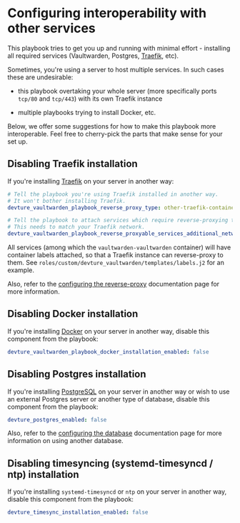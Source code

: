 # Configuring interoperability with other services

This playbook tries to get you up and running with minimal effort - installing all required services (Vaultwarden, Postgres, [Traefik](https://traefik.io), etc).

Sometimes, you're using a server to host multiple services. In such cases these are undesirable:

- this playbook overtaking your whole server (more specifically ports `tcp/80` and `tcp/443`) with its own Traefik instance

- multiple playbooks trying to install Docker, etc.

Below, we offer some suggestions for how to make this playbook more interoperable. Feel free to cherry-pick the parts that make sense for your set up.


## Disabling Traefik installation

If you're installing [Traefik](https://traefik.io) on your server in another way:

```yaml
# Tell the playbook you're using Traefik installed in another way.
# It won't bother installing Traefik.
devture_vaultwarden_playbook_reverse_proxy_type: other-traefik-container

# Tell the playbook to attach services which require reverse-proxying to an additional network by default (e.g. traefik)
# This needs to match your Traefik network.
devture_vaultwarden_playbook_reverse_proxyable_services_additional_network: traefik
```

All services (among which the `vaultwarden-vaultwarden` container) will have container labels attached, so that a Traefik instance can reverse-proxy to them. See `roles/custom/devture_vaultwarden/templates/labels.j2` for an example.

Also, refer to the [configuring the reverse-proxy](configuring-playbook-reverse-proxy.md) documentation page for more information.


## Disabling Docker installation

If you're installing [Docker](https://www.docker.com/) on your server in another way, disable this component from the playbook:

```yaml
devture_vaultwarden_playbook_docker_installation_enabled: false
```


## Disabling Postgres installation

If you're installing [PostgreSQL](https://www.postgresql.org/) on your server in another way or wish to use an external Postgres server or another type of database, disable this component from the playbook:

```yaml
devture_postgres_enabled: false
```

Also, refer to the [configuring the database](configuring-playbook-database.md) documentation page for more information on using another database.


## Disabling timesyncing (systemd-timesyncd / ntp) installation

If you're installing `systemd-timesyncd` or `ntp` on your server in another way, disable this component from the playbook:

```yaml
devture_timesync_installation_enabled: false
```
